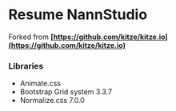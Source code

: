 # Resume NannStudio
Forked from **[https://github.com/kitze/kitze.io](https://github.com/kitze/kitze.io)**

### Libraries
* Animate.css
* Bootstrap Grid system 3.3.7
* Normalize.css 7.0.0
